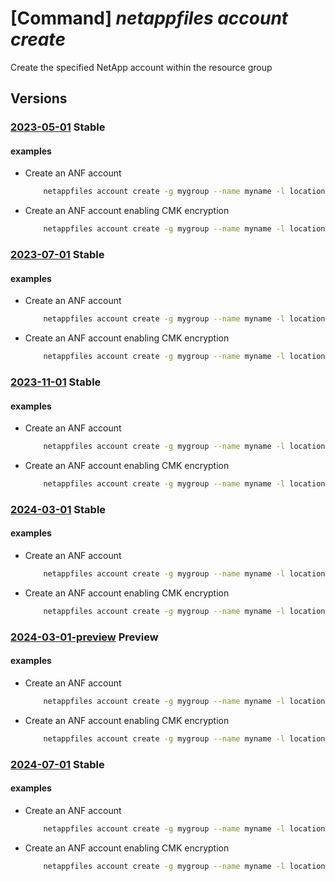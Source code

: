# [Command] _netappfiles account create_

Create the specified NetApp account within the resource group

## Versions

### [2023-05-01](/Resources/mgmt-plane/L3N1YnNjcmlwdGlvbnMve30vcmVzb3VyY2Vncm91cHMve30vcHJvdmlkZXJzL21pY3Jvc29mdC5uZXRhcHAvbmV0YXBwYWNjb3VudHMve30=/2023-05-01.xml) **Stable**

<!-- mgmt-plane /subscriptions/{}/resourcegroups/{}/providers/microsoft.netapp/netappaccounts/{} 2023-05-01 -->

#### examples

- Create an ANF account
    ```bash
        netappfiles account create -g mygroup --name myname -l location --tags testtag1=mytag1 testtag3=mytagg
    ```

- Create an ANF account enabling CMK encryption
    ```bash
        netappfiles account create -g mygroup --name myname -l location --key-source Microsoft.KeyVault --key-name cmkKey --key-vault-uri https://mykvuri.vault.azure.net/ --keyvault-resource-id myKeyVaultResourceId --identity-type UserAssigned --user-assigned-identity '/subscriptions/xxxxxxx-xxxx-xxxx-xxxx-xxxxxxxxxxxx/resourcegroups/myrg/providers/Microsoft.ManagedIdentity/userAssignedIdentities/anf-mi'
    ```

### [2023-07-01](/Resources/mgmt-plane/L3N1YnNjcmlwdGlvbnMve30vcmVzb3VyY2Vncm91cHMve30vcHJvdmlkZXJzL21pY3Jvc29mdC5uZXRhcHAvbmV0YXBwYWNjb3VudHMve30=/2023-07-01.xml) **Stable**

<!-- mgmt-plane /subscriptions/{}/resourcegroups/{}/providers/microsoft.netapp/netappaccounts/{} 2023-07-01 -->

#### examples

- Create an ANF account
    ```bash
        netappfiles account create -g mygroup --name myname -l location --tags testtag1=mytag1 testtag3=mytagg
    ```

- Create an ANF account enabling CMK encryption
    ```bash
        netappfiles account create -g mygroup --name myname -l location --key-source Microsoft.KeyVault --key-name cmkKey --key-vault-uri https://mykvuri.vault.azure.net/ --keyvault-resource-id myKeyVaultResourceId --identity-type UserAssigned --user-assigned-identity '/subscriptions/xxxxxxx-xxxx-xxxx-xxxx-xxxxxxxxxxxx/resourcegroups/myrg/providers/Microsoft.ManagedIdentity/userAssignedIdentities/anf-mi'
    ```

### [2023-11-01](/Resources/mgmt-plane/L3N1YnNjcmlwdGlvbnMve30vcmVzb3VyY2Vncm91cHMve30vcHJvdmlkZXJzL21pY3Jvc29mdC5uZXRhcHAvbmV0YXBwYWNjb3VudHMve30=/2023-11-01.xml) **Stable**

<!-- mgmt-plane /subscriptions/{}/resourcegroups/{}/providers/microsoft.netapp/netappaccounts/{} 2023-11-01 -->

#### examples

- Create an ANF account
    ```bash
        netappfiles account create -g mygroup --name myname -l location --tags testtag1=mytag1 testtag3=mytagg
    ```

- Create an ANF account enabling CMK encryption
    ```bash
        netappfiles account create -g mygroup --name myname -l location --key-source Microsoft.KeyVault --key-name cmkKey --key-vault-uri https://mykvuri.vault.azure.net/ --keyvault-resource-id myKeyVaultResourceId --identity-type UserAssigned --user-assigned-identity '/subscriptions/xxxxxxx-xxxx-xxxx-xxxx-xxxxxxxxxxxx/resourcegroups/myrg/providers/Microsoft.ManagedIdentity/userAssignedIdentities/anf-mi'
    ```

### [2024-03-01](/Resources/mgmt-plane/L3N1YnNjcmlwdGlvbnMve30vcmVzb3VyY2Vncm91cHMve30vcHJvdmlkZXJzL21pY3Jvc29mdC5uZXRhcHAvbmV0YXBwYWNjb3VudHMve30=/2024-03-01.xml) **Stable**

<!-- mgmt-plane /subscriptions/{}/resourcegroups/{}/providers/microsoft.netapp/netappaccounts/{} 2024-03-01 -->

#### examples

- Create an ANF account
    ```bash
        netappfiles account create -g mygroup --name myname -l location --tags testtag1=mytag1 testtag3=mytagg
    ```

- Create an ANF account enabling CMK encryption
    ```bash
        netappfiles account create -g mygroup --name myname -l location --key-source Microsoft.KeyVault --key-name cmkKey --key-vault-uri https://mykvuri.vault.azure.net/ --keyvault-resource-id myKeyVaultResourceId --identity-type UserAssigned --user-assigned-identity '/subscriptions/xxxxxxx-xxxx-xxxx-xxxx-xxxxxxxxxxxx/resourcegroups/myrg/providers/Microsoft.ManagedIdentity/userAssignedIdentities/anf-mi'
    ```

### [2024-03-01-preview](/Resources/mgmt-plane/L3N1YnNjcmlwdGlvbnMve30vcmVzb3VyY2Vncm91cHMve30vcHJvdmlkZXJzL21pY3Jvc29mdC5uZXRhcHAvbmV0YXBwYWNjb3VudHMve30=/2024-03-01-preview.xml) **Preview**

<!-- mgmt-plane /subscriptions/{}/resourcegroups/{}/providers/microsoft.netapp/netappaccounts/{} 2024-03-01-preview -->

#### examples

- Create an ANF account
    ```bash
        netappfiles account create -g mygroup --name myname -l location --tags testtag1=mytag1 testtag3=mytagg
    ```

- Create an ANF account enabling CMK encryption
    ```bash
        netappfiles account create -g mygroup --name myname -l location --key-source Microsoft.KeyVault --key-name cmkKey --key-vault-uri https://mykvuri.vault.azure.net/ --keyvault-resource-id myKeyVaultResourceId --identity-type UserAssigned --user-assigned-identity '/subscriptions/xxxxxxx-xxxx-xxxx-xxxx-xxxxxxxxxxxx/resourcegroups/myrg/providers/Microsoft.ManagedIdentity/userAssignedIdentities/anf-mi'
    ```

### [2024-07-01](/Resources/mgmt-plane/L3N1YnNjcmlwdGlvbnMve30vcmVzb3VyY2Vncm91cHMve30vcHJvdmlkZXJzL21pY3Jvc29mdC5uZXRhcHAvbmV0YXBwYWNjb3VudHMve30=/2024-07-01.xml) **Stable**

<!-- mgmt-plane /subscriptions/{}/resourcegroups/{}/providers/microsoft.netapp/netappaccounts/{} 2024-07-01 -->

#### examples

- Create an ANF account
    ```bash
        netappfiles account create -g mygroup --name myname -l location --tags testtag1=mytag1 testtag3=mytagg
    ```

- Create an ANF account enabling CMK encryption
    ```bash
        netappfiles account create -g mygroup --name myname -l location --key-source Microsoft.KeyVault --key-name cmkKey --key-vault-uri https://mykvuri.vault.azure.net/ --keyvault-resource-id myKeyVaultResourceId --identity-type UserAssigned --user-assigned-identity '/subscriptions/xxxxxxx-xxxx-xxxx-xxxx-xxxxxxxxxxxx/resourcegroups/myrg/providers/Microsoft.ManagedIdentity/userAssignedIdentities/anf-mi'
    ```
